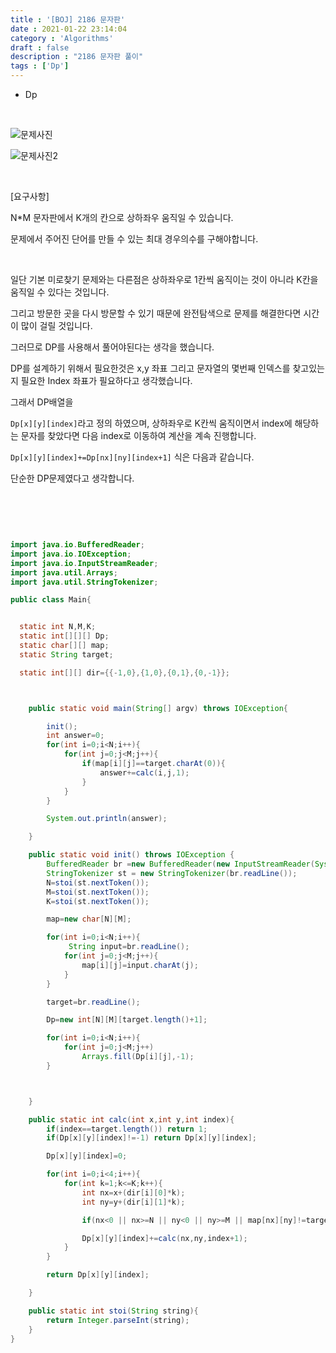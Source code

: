 ```yaml
---
title : '[BOJ] 2186 문자판'
date : 2021-01-22 23:14:04
category : 'Algorithms'
draft : false
description : "2186 문자판 풀이"
tags : ['Dp']
---
```


* Dp

<br/>

![문제사진](https://user-images.githubusercontent.com/57346393/105512204-28319800-5d14-11eb-85a8-b45392b071bc.png)

![문제사진2](https://user-images.githubusercontent.com/57346393/105512237-32ec2d00-5d14-11eb-86af-898a476ff511.png)

<br/>

[요구사항]

N*M 문자판에서 K개의 칸으로 상하좌우 움직일 수 있습니다.

문제에서 주어진 단어를 만들 수 있는 최대 경우의수를 구해야합니다.

<br/>

일단 기본 미로찾기 문제와는 다른점은 상하좌우로 1칸씩 움직이는 것이 아니라 K칸을 움직일 수 있다는 것입니다. 

그리고 방문한 곳을 다시 방문할 수 있기 때문에 완전탐색으로 문제를 해결한다면 시간이 많이 걸릴 것입니다.

그러므로 DP를 사용해서 풀어야된다는 생각을 했습니다.

DP를 설계하기 위해서 필요한것은 x,y 좌표 그리고 문자열의 몇번째 인덱스를 찾고있는지 필요한 Index 좌표가 필요하다고 생각했습니다.

그래서 DP배열을

`Dp[x][y][index]`라고 정의 하였으며, 상하좌우로 K칸씩 움직이면서 index에 해당하는 문자를 찾았다면 다음 index로 이동하여 계산을 계속 진행합니다.

`Dp[x][y][index]+=Dp[nx][ny][index+1]` 식은 다음과 같습니다.

단순한 DP문제였다고 생각합니다.


<br/> <br/>

```java


import java.io.BufferedReader;
import java.io.IOException;
import java.io.InputStreamReader;
import java.util.Arrays;
import java.util.StringTokenizer;

public class Main{


  static int N,M,K;
  static int[][][] Dp;
  static char[][] map;
  static String target;

  static int[][] dir={{-1,0},{1,0},{0,1},{0,-1}};



    public static void main(String[] argv) throws IOException{

        init();
        int answer=0;
        for(int i=0;i<N;i++){
            for(int j=0;j<M;j++){
                if(map[i][j]==target.charAt(0)){
                    answer+=calc(i,j,1);
                }
            }
        }

        System.out.println(answer);

    }

    public static void init() throws IOException {
        BufferedReader br =new BufferedReader(new InputStreamReader(System.in));
        StringTokenizer st = new StringTokenizer(br.readLine());
        N=stoi(st.nextToken());
        M=stoi(st.nextToken());
        K=stoi(st.nextToken());

        map=new char[N][M];

        for(int i=0;i<N;i++){
             String input=br.readLine();
            for(int j=0;j<M;j++){
                map[i][j]=input.charAt(j);
            }
        }

        target=br.readLine();

        Dp=new int[N][M][target.length()+1];

        for(int i=0;i<N;i++){
            for(int j=0;j<M;j++)
                Arrays.fill(Dp[i][j],-1);
        }



    }

    public static int calc(int x,int y,int index){
        if(index==target.length()) return 1;
        if(Dp[x][y][index]!=-1) return Dp[x][y][index];

        Dp[x][y][index]=0;

        for(int i=0;i<4;i++){
            for(int k=1;k<=K;k++){
                int nx=x+(dir[i][0]*k);
                int ny=y+(dir[i][1]*k);

                if(nx<0 || nx>=N || ny<0 || ny>=M || map[nx][ny]!=target.charAt(index)) continue;

                Dp[x][y][index]+=calc(nx,ny,index+1);
            }
        }

        return Dp[x][y][index];

    }

    public static int stoi(String string){
        return Integer.parseInt(string);
    }
}

```
